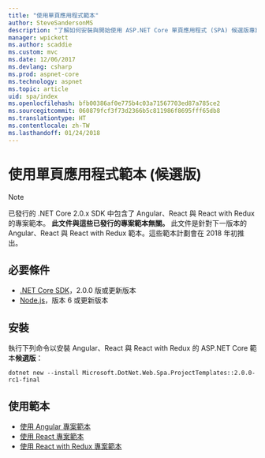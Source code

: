 ```yaml
---
title: "使用單頁應用程式範本"
author: SteveSandersonMS
description: "了解如何安裝與開始使用 ASP.NET Core 單頁應用程式 (SPA) 候選版專案範本。"
manager: wpickett
ms.author: scaddie
ms.custom: mvc
ms.date: 12/06/2017
ms.devlang: csharp
ms.prod: aspnet-core
ms.technology: aspnet
ms.topic: article
uid: spa/index
ms.openlocfilehash: bfb00386af0e775b4c03a71567703ed87a785ce2
ms.sourcegitcommit: 060879fcf3f73d2366b5c811986f8695fff65db8
ms.translationtype: HT
ms.contentlocale: zh-TW
ms.lasthandoff: 01/24/2018
---
```

# <a name="use-the-single-page-application-templates-release-candidate"></a>使用單頁應用程式範本 (候選版)

> [!NOTE]
> 已發行的 .NET Core 2.0.x SDK 中包含了 Angular、React 與 React with Redux 的專案範本。 **此文件與這些已發行的專案範本無關。** 此文件是針對下一版本的 Angular、React 與 React with Redux 範本。這些範本計劃會在 2018 年初推出。

## <a name="prerequisites"></a>必要條件

* [.NET Core SDK](https://www.microsoft.com/net/download)，2.0.0 版或更新版本
* [Node.js](https://nodejs.org)，版本 6 或更新版本

## <a name="installation"></a>安裝

執行下列命令以安裝 Angular、React 與 React with Redux 的 ASP.NET Core 範本**候選版**：

```console
dotnet new --install Microsoft.DotNet.Web.Spa.ProjectTemplates::2.0.0-rc1-final
```

## <a name="use-the-templates"></a>使用範本

- [使用 Angular 專案範本](xref:spa/angular)
- [使用 React 專案範本](xref:spa/react)
- [使用 React with Redux 專案範本](xref:spa/react-with-redux)
